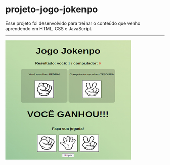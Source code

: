 # projeto-jogo-jokenpo

Esse projeto foi desenvolvido para treinar o conteúdo que venho aprendendo em HTML, CSS e JavaScript.

***

![jogada ganha](fotos/jokenpo-ganhou.png)

